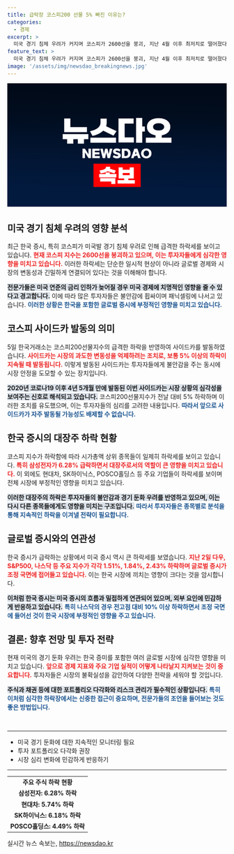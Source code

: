 ```yaml
---
title: 급락장 코스피200 선물 5% 빠진 이유는?
categories:
  - 경제
excerpt: >
  미국 경기 침체 우려가 커지며 코스피가 2600선을 붕괴, 지난 4월 이후 최저치로 떨어졌다. 매도 사이드카가 발동된 지 4년 5개월 만에 다시 나타난 시장의 불안 속에서 주요 기업들의 주가도 급락하고 있다. 투자자들의 패닉셀링이 초래한 이 혼란의 여파를 확인해보세요!
feature_text: >
  미국 경기 침체 우려가 커지며 코스피가 2600선을 붕괴, 지난 4월 이후 최저치로 떨어졌다. 매도 사이드카가 발동된 지 4년 5개월 만에 다시 나타난 시장의 불안 속에서 주요 기업들의 주가도 급락하고 있다. 투자자들의 패닉셀링이 초래한 이 혼란의 여파를 확인해보세요!
image: '/assets/img/newsdao_breakingnews.jpg'
---
```


<p><img src="/assets/img/newsdao_breakingnews.jpg" alt="koreaapp 속보" /></p>

<h2 data-ke-size="size26">미국 경기 침체 우려의 영향 분석</h2>

<p data-ke-size="size16">최근 한국 증시, 특히 코스피가 미국발 경기 침체 우려로 인해 급격한 하락세를 보이고 있습니다. <b><span style="color: #ee2323;">현재 코스피 지수는 2600선을 붕괴하고 있으며, 이는 투자자들에게 심각한 영향을 미치고 있습니다.</span></b> 이러한 하락세는 단순한 일시적 현상이 아니라 글로벌 경제와 시장의 변동성과 긴밀하게 연결되어 있다는 것을 이해해야 합니다. </p>

<p data-ke-size="size16"><b><span style="background-color: #21538527;">전문가들은 미국 연준의 금리 인하가 늦어질 경우 미국 경제에 치명적인 영향을 줄 수 있다고 경고합니다.</span></b> 이에 따라 많은 투자자들은 불안감에 휩싸이며 패닉셀링에 나서고 있습니다. <b><span style="color: #1a5490;">이러한 상황은 한국을 포함한 글로벌 증시에 부정적인 영향을 미치고 있습니다.</span></b> </p>

<h2 data-ke-size="size26">코스피 사이드카 발동의 의미</h2>

<p data-ke-size="size16">5일 한국거래소는 코스피200선물지수의 급격한 하락을 반영하여 사이드카를 발동하였습니다. <b><span style="color: #ee2323;">사이드카는 시장의 과도한 변동성을 억제하려는 조치로, 보통 5% 이상의 하락이 지속될 때 발동됩니다.</span></b> 이렇게 발동된 사이드카는 투자자들에게 불안감을 주는 동시에 시장 안정을 도모할 수 있는 장치입니다. </p>

<p data-ke-size="size16"><b><span style="background-color: #21538527;">2020년 코로나19 이후 4년 5개월 만에 발동된 이번 사이드카는 시장 상황의 심각성을 보여주는 신호로 해석되고 있습니다.</span></b> 코스피200선물지수가 전날 대비 5% 하락하며 이러한 조치를 유도했으며, 이는 투자자들의 심리를 고려한 내용입니다. <b><span style="color: #1a5490;">따라서 앞으로 사이드카가 자주 발동될 가능성도 배제할 수 없습니다.</span></b> </p>

<h2 data-ke-size="size26">한국 증시의 대장주 하락 현황</h2>

<p data-ke-size="size16">코스피 지수가 하락함에 따라 시가총액 상위 종목들이 일제히 하락세를 보이고 있습니다. <b><span style="color: #ee2323;">특히 삼성전자가 6.28% 급락하면서 대장주로서의 역할이 큰 영향을 미치고 있습니다.</span></b> 이 외에도 현대차, SK하이닉스, POSCO홀딩스 등 주요 기업들이 하락세를 보이며 전체 시장에 부정적인 영향을 미치고 있습니다. </p>

<p data-ke-size="size16"><b><span style="background-color: #21538527;">이러한 대장주의 하락은 투자자들의 불안감과 경기 둔화 우려를 반영하고 있으며, 이는 다시 다른 종목들에게도 영향을 미치는 구조입니다.</span></b> <b><span style="color: #1a5490;">따라서 투자자들은 종목별로 분석을 통해 지속적인 하락을 이겨낼 전략이 필요합니다.</span></b> </p>

<h2 data-ke-size="size26">글로벌 증시와의 연관성</h2>

<p data-ke-size="size16">한국 증시가 급락하는 상황에서 미국 증시 역시 큰 하락세를 보였습니다. <b><span style="color: #ee2323;">지난 2일 다우, S&P500, 나스닥 등 주요 지수가 각각 1.51%, 1.84%, 2.43% 하락하며 글로벌 증시가 조정 국면에 접어들고 있습니다.</span></b> 이는 한국 시장에 끼치는 영향이 크다는 것을 암시합니다. </p>

<p data-ke-size="size16"><b><span style="background-color: #21538527;">이처럼 한국 증시는 미국 증시의 흐름과 밀접하게 연관되어 있으며, 외부 요인에 민감하게 반응하고 있습니다.</span></b> <b><span style="color: #1a5490;">특히 나스닥의 경우 전고점 대비 10% 이상 하락하면서 조정 국면에 들어선 것이 한국 시장에 부정적인 영향을 주고 있습니다.</span></b> </p>

<h2 data-ke-size="size26">결론: 향후 전망 및 투자 전략</h2>

<p data-ke-size="size16">현재 미국의 경기 둔화 우려는 한국 증미를 포함한 여러 글로벌 시장에 심각한 영향을 미치고 있습니다. <b><span style="color: #ee2323;">앞으로 경제 지표와 주요 기업 실적이 어떻게 나타날지 지켜보는 것이 중요합니다.</span></b> 투자자들은 시장의 불확실성을 감안하여 다양한 전략을 세워야 할 것입니다. </p>

<p data-ke-size="size16"><b><span style="background-color: #21538527;">주식과 채권 등에 대한 포트폴리오 다각화와 리스크 관리가 필수적인 상황입니다.</span></b> <b><span style="color: #1a5490;">특히 이처럼 심각한 하락장에서는 신중한 접근이 중요하며, 전문가들의 조언을 들어보는 것도 좋은 방법입니다.</span></b> </p>

<p data-ke-size="size16">&nbsp;</p>

<hr>

<ul>
<li>미국 경기 둔화에 대한 지속적인 모니터링 필요</li>
<li>투자 포트폴리오 다각화 권장</li>
<li>시장 심리 변화에 민감하게 반응하기</li>
</ul>

<hr>

<table style="width: 100%;">
<tr>
<td style="text-align: center; height: 17px;"><b>주요 주식 하락 현황</b></td>
</tr>
<tr>
<td style="text-align: center; height: 17px;"><b>삼성전자: 6.28% 하락</b></td>
</tr>
<tr>
<td style="text-align: center; height: 17px;"><b>현대차: 5.74% 하락</b></td>
</tr>
<tr>
<td style="text-align: center; height: 17px;"><b>SK하이닉스: 6.18% 하락</b></td>
</tr>
<tr>
<td style="text-align: center; height: 17px;"><b>POSCO홀딩스: 4.49% 하락</b></td>
</tr>
</table>
실시간 뉴스 속보는, <a href="https://newsdao.kr" rel="dofollow">https://newsdao.kr</a>


